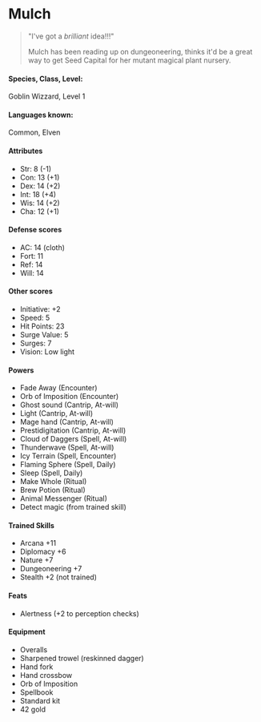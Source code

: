 
# Mulch

> "I've got a _brilliant_ idea!!!"
>
> Mulch has been reading up on dungeoneering, thinks it'd be a great way to get Seed Capital for her mutant magical plant nursery.

#### Species, Class, Level:
Goblin Wizzard, Level 1

#### Languages known:
Common, Elven

#### Attributes
* Str: 8  (-1)
* Con: 13 (+1)
* Dex: 14 (+2)
* Int: 18 (+4)
* Wis: 14 (+2)
* Cha: 12 (+1)

#### Defense scores
* AC: 14 (cloth)
* Fort: 11
* Ref: 14
* Will: 14

#### Other scores
* Initiative: +2
* Speed: 5
* Hit Points: 23 
* Surge Value: 5
* Surges: 7
* Vision: Low light

#### Powers
* Fade Away (Encounter)
* Orb of Imposition (Encounter)
* Ghost sound (Cantrip, At-will)
* Light (Cantrip, At-will)
* Mage hand (Cantrip, At-will)
* Prestidigitation (Cantrip, At-will)
* Cloud of Daggers (Spell, At-will)
* Thunderwave (Spell, At-will)
* Icy Terrain (Spell, Encounter)
* Flaming Sphere (Spell, Daily)
* Sleep (Spell, Daily)
* Make Whole (Ritual)
* Brew Potion (Ritual)
* Animal Messenger (Ritual)
* Detect magic (from trained skill)

#### Trained Skills
* Arcana +11
* Diplomacy +6
* Nature +7
* Dungeoneering +7
* Stealth +2 (not trained)

#### Feats
* Alertness (+2 to perception checks)

#### Equipment
* Overalls
* Sharpened trowel (reskinned dagger)
* Hand fork 
* Hand crossbow
* Orb of Imposition
* Spellbook 
* Standard kit 
* 42 gold
